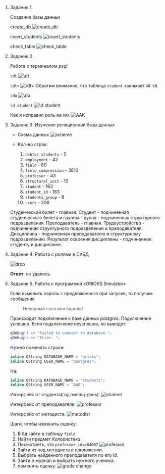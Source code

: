 1. Задание 1.

    Создание базы данных

    create_db
    ![create_db](image-1.png)

    insert_students
    ![insert_students](image-2.png)

    check_table
    ![check_table](image.png)

1. Задание 2.

    Работа с терминалом *psql*

    `\dt`
    ![\dt](image-3.png)

    `\dt+`
    ![\dt+](image-4.png)
    Обратим внимание, что таблица `student` занимает `48 kB`.

    `\du`
    ![\du](image-5.png)

    `\d student`
    ![\d student](image-6.png)

    Как я исправил роль на `AAK`
    ![AAK](image-7.png)

1. Задание 3.
    Изучение реляционной базы данных

    * Схема данных
      ![scheme](image-8.png)

    * Кол-во строк:
        1. `debtor_students` - 5
        1. `employment` - 42
        1. `field` - 60
        1. `field_compression` - 3810
        1. `professor` - 43
        1. `structural_unit` - 10
        1. `student` - 163
        1. `student_id` - 163
        1. `students_group` - 8
        1. `users` - 206

    Студенческий билет - главная.
    Студент - подчиненная студенческого билета и группы.
    Группа - подчиненная структурного подразделения.
    Преподаватель - главная.
    Трудоустройство - подчиненная структурного подразделения и преподавателя.
    Дисциплина - подчиненная преподавателю и структурному подразделению.
    Результат освоения дисциплины - подчиненное студенту и дисциплине.
1. Задание 4.
    Работа с ролями в СУБД

    ![drop](image-9.png)

    **Ответ**: не удалось

1. Задание 5.
    Работа с программой «ORIOKS Simulator»

    Если изменить пароль с предложенного при запуске, то получим сообщение
    >Неверный логи или пароль!

    Происходит подключение к базе данных *postgres*. Подключение успешно.
    Если подключение неуспешно, но выведет:
    ```cpp
    qDebug() << "Failed to connect to database.";
    qDebug() << "Error: ";
    ```

    Нужно поменять строки:
    ```cpp
    inline QString DATABASE_NAME = "orioks";
    inline QString USER_NAME = "postgres";
    ```

    На:
    ```cpp
    inline QString DATABASE_NAME = "students";
    inline QString USER_NAME = "AAK";
    ```

    Интерфейс от студента(год-месяц-день):
    ![student](image-12.png)

    Интерфейс от преподавателя:
    ![professor](image-13.png)

    Интерфейс от методиста:
    ![metodist](image-14.png)

    Шаги, чтобы изменить оценку:
      1. В бд зайти в таблицу `field`.
      1. Найти предмет *Колористика*.
      1. Посмотреть, что `professor_id==84007`
      ![professor](image-11.png)
      1. Зайти из под методиста в приложении.
      1. Выбрать найденного преподавателя по его *id*.
      1. Зайти в журнал и выбрать нужного ученика.
      1. поменять оценку.
      ![grade change](image-10.png)
